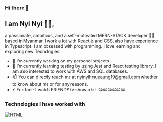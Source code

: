### Hi there 👋

## I am Nyi Nyi 👨‍🦱, 
a passionate, ambitious, and a self-motivated MERN-STACK developer 🧑‍💻  based in Myanmar. I work a lot with React.js and CSS, also have experience in Typescript. I am obsessed with programming. I love learning and exploring new Tecnologies. 

- 🔭 I’m currently working on my personal projects
- 🌱 I’m currently learning testing by using Jest and React testing library. I am also interested to work with AWS and SQL databases.
- 📫 You can directly reach me at nyinyihmueaung19@gmail.com whether to know about me or for any reasons.
- ⚡ Fun fact: I watch FRIENDS tv show a lot. 😀😀😀😀😀😀

### Technologies I have worked with 

![HTML](https://camo.githubusercontent.com/0dbdbda9b41b77beb88c3a54e5da74ae7632c0683b09536f78bcc146258be5fe/68747470733a2f2f696d672e736869656c64732e696f2f62616467652f2d52656163742d3035313232413f7374796c653d666c6174266c6f676f3d7265616374)
